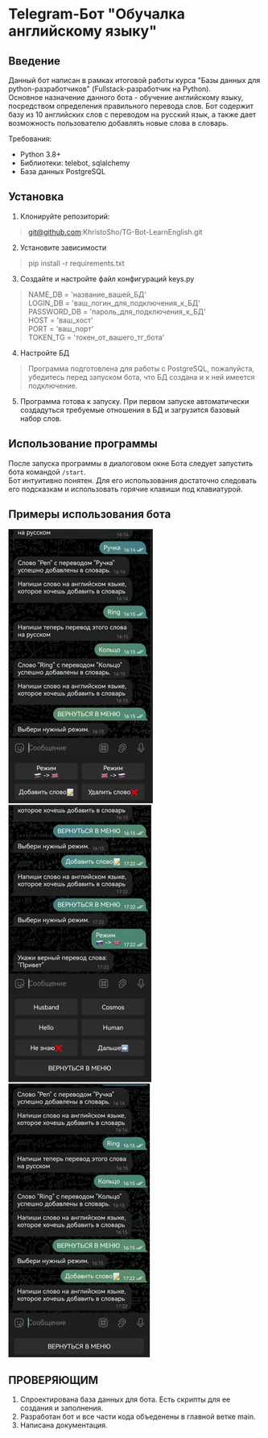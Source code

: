 # Telegram-Бот "Обучалка английскому языку"
## Введение
Данный бот написан в рамках итоговой работы курса 
"Базы данных для python-разработчиков" (Fullstack-разработчик на Python).  
Основное назначение данного бота - обучение английскому языку, посредством 
определения правильного перевода слов.
Бот содержит базу из 10 английских слов с переводом на русский язык, 
а также дает возможность пользователю добавлять новые слова в словарь.

Требования: 
- Python 3.8+
- Библиотеки: telebot, sqlalchemy
- База данных PostgreSQL

## Установка
1. Клонируйте репозиторий:
> git@github.com:KhristoSho/TG-Bot-LearnEnglish.git
2. Установите зависимости 
>pip install -r requirements.txt
3. Создайте и настройте файл конфигураций keys.py
> NAME_DB = 'название_вашей_БД'  
> LOGIN_DB = 'ваш_логин_для_подключения_к_БД'  
> PASSWORD_DB = 'пароль_для_подключения_к_БД'  
> HOST = 'ваш_хост'  
> PORT = 'ваш_порт'  
> TOKEN_TG = 'токен_от_вашего_тг_бота'  
4. Настройте БД
> Программа подготовлена для работы с PostgreSQL, пожалуйста,
убедитесь перед запуском бота, что БД создана и к ней имеется подключение.
5. Программа готова к запуску. При первом запуске автоматически создадуться требуемые отношения в БД и
загрузится базовый набор слов.

## Использование программы
После запуска программы в диалоговом окне Бота следует запустить бота командой `/start`.  
Бот интуитивно понятен. Для его использования достаточно следовать его подсказкам
и использовать горячие клавиши под клавиатурой.

## Примеры использования бота

![screen1](/screen/1.jpg)
![screen1](/screen/2.jpg)
![screen1](/screen/3.jpg)

## ПРОВЕРЯЮЩИМ
1. Спроектирована база данных для бота. Есть скрипты для ее создания и заполнения.
2. Разработан бот и все части кода объеденены в главной ветке main.
3. Написана документация.
